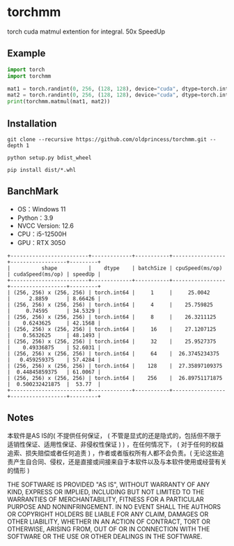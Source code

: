 # torchmm

torch cuda matmul extention for integral. 50x SpeedUp

## Example

```python
import torch
import torchmm

mat1 = torch.randint(0, 256, (128, 128), device="cuda", dtype=torch.int32)
mat2 = torch.randint(0, 256, (128, 128), device="cuda", dtype=torch.int32)
print(torchmm.matmul(mat1, mat2))
```

## Installation

```shell
git clone --recursive https://github.com/oldprincess/torchmm.git --depth 1
```

```shell
python setup.py bdist_wheel
```

```shell
pip install dist/*.whl
```

## BanchMark

- OS：Windows 11
- Python：3.9
- NVCC Version: 12.6
- CPU：i5-12500H
- GPU：RTX 3050

```text
+-------------------------+-------------+-----------+-----------------+------------------+---------+
|          shape          |    dtype    | batchSize | cpuSpeed(ms/op) | cudaSpeed(ms/op) | speedUp |
+-------------------------+-------------+-----------+-----------------+------------------+---------+
| (256, 256) x (256, 256) | torch.int64 |     1     |     25.0042     |      2.8859      | 8.66426 |
| (256, 256) x (256, 256) | torch.int64 |     4     |    25.759825    |     0.74595      | 34.5329 |
| (256, 256) x (256, 256) | torch.int64 |     8     |    26.3211125   |    0.6243625     | 42.1568 |
| (256, 256) x (256, 256) | torch.int64 |     16    |    27.1207125   |    0.5632625     | 48.1493 |
| (256, 256) x (256, 256) | torch.int64 |     32    |    25.9527375   |    0.49336875    | 52.6031 |
| (256, 256) x (256, 256) | torch.int64 |     64    |  26.3745234375  |   0.459259375    | 57.4284 |
| (256, 256) x (256, 256) | torch.int64 |    128    |  27.35897109375 |  0.44845859375   | 61.0067 |
| (256, 256) x (256, 256) | torch.int64 |    256    |  26.89751171875 |  0.500232421875  |  53.77  |
+-------------------------+-------------+-----------+-----------------+------------------+---------+
```

## Notes

本软件是AS IS的( 不提供任何保证， ( 不管是显式的还是隐式的，包括但不限于适销性保证、适用性保证、非侵权性保证 ) ) ，在任何情况下， ( 对于任何的权益追索、损失赔偿或者任何追责 ) ，作者或者版权所有人都不会负责。( 无论这些追责产生自合同、侵权，还是直接或间接来自于本软件以及与本软件使用或经营有关的情形 )

THE SOFTWARE IS PROVIDED "AS IS", WITHOUT WARRANTY OF ANY KIND, EXPRESS OR IMPLIED, INCLUDING BUT NOT LIMITED TO THE WARRANTIES OF MERCHANTABILITY, FITNESS FOR A PARTICULAR PURPOSE AND NONINFRINGEMENT. IN NO EVENT SHALL THE AUTHORS OR COPYRIGHT HOLDERS BE LIABLE FOR ANY CLAIM, DAMAGES OR OTHER LIABILITY, WHETHER IN AN ACTION OF CONTRACT, TORT OR OTHERWISE, ARISING FROM, OUT OF OR IN CONNECTION WITH THE SOFTWARE OR THE USE OR OTHER DEALINGS IN THE SOFTWARE.
